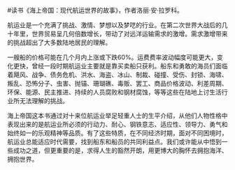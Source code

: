 \#读书《海上帝国：现代航运世界的故事》，作者洛丽·安·拉罗科。

航运业是一个充满了挑战、激情、梦想以及梦呓的行业。在第二次世界大战后的几十年里，世界贸易呈几何倍数增长，带动了对远洋运输需求的激增。需求激增带来的挑战超出了大多数陆地居民的理解。

一艘船的价格可能在几个月内上涨或下跌60%。运费费率波动幅度可能更大，变化更快，曾经一段时期航运业主要就是靠买卖船只获利。船东和勇敢的海员们面临着飓风、战争、债务危机、洪水、海盗、冰山、制裁、碰撞、受伤、封锁、海啸、叛乱、恐怖分子、虫害、抛锚、珊瑚礁、毒贩、罢工、商品价格波动、利差周期、环保、能源、民主推进、持续的人员腐败和钢材腐蚀，等等这些在陆地上讨生活行业所无法理解的挑战。

海上帝国这本书通过对十来位航运业举足轻重人士的生平介绍，从他们人物性格中表现出来的是航运业所必须的行动力、耐心、钢铁意志、适应性、领导力、勇气和始终如一的乐观精神等品质。有了这些特质，在不同经济时期，面对不同困境时，航运业总能适应时代需要，找到船东和船员的共同利益点。我们或许能从中悟到一些成功之道，但更重要的是，求得人生的豁然开朗，用更博大的胸怀去拥抱海洋、拥抱世界。

